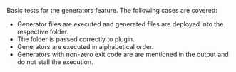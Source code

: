 Basic tests for the generators feature.
The following cases are covered:
- Generator files are executed and generated files are deployed 
  into the respective folder.
- The folder is passed correctly to plugin.
- Generators are executed in alphabetical order.
- Generators with non-zero exit code are are mentioned in the output
  and do not stall the execution.